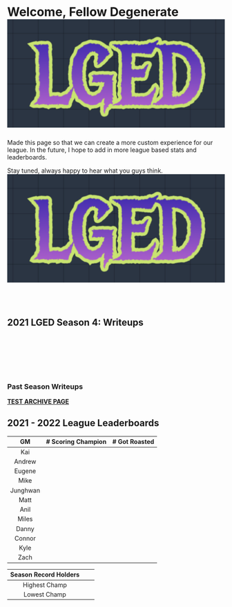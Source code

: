 # Welcome, Fellow Degenerate ![title test](./media/21-22_lged_logo.png)
Made this page so that we can create a more custom experience for our league. In the future, I hope to add in more league based stats and leaderboards.

Stay tuned, always happy to hear what you guys think.
![inline test](./media/21-22_lged_logo.png)


<br>
<br>



## 2021 LGED Season 4: Writeups

<br>
<br>
<br>
<br>
<br>


### Past Season Writeups
**[TEST ARCHIVE PAGE](./2020_archive_page.md)**



## 2021 - 2022 League Leaderboards


|    GM     | # Scoring Champion | # Got Roasted |
|:---------:|:------------------:|:-------------:|
| Kai       |                    |               |
| Andrew    |                    |               |
| Eugene    |                    |               |
| Mike      |                    |               |
| Junghwan  |                    |               |
| Matt      |                    |               |
| Anil      |                    |               |
| Miles     |                    |               |
| Danny     |                    |               |
| Connor    |                    |               |
| Kyle      |                    |               |
| Zach      |                    |               |

|Season Record Holders|||
|:-----------:|:------------------:|:--------------|
|Highest Champ|                    |               |
|Lowest  Champ|                    |               |
